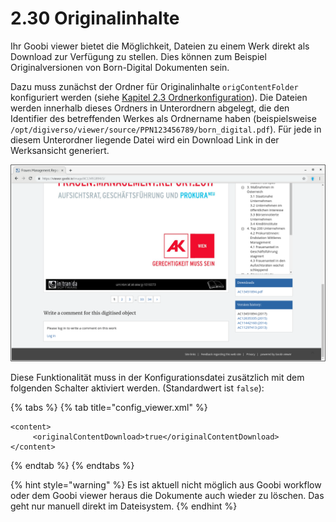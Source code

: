 # 2.30 Originalinhalte

Ihr Goobi viewer bietet die Möglichkeit, Dateien zu einem Werk direkt als Download zur Verfügung zu stellen. Dies können zum Beispiel Originalversionen von Born-Digital Dokumenten sein.

Dazu muss zunächst der Ordner für Originalinhalte `origContentFolder` konfiguriert werden \(siehe [Kapitel 2.3 Ordnerkonfiguration](2.3.md)\). Die Dateien werden innerhalb dieses Ordners in Unterordnern abgelegt, die den Identifier des betreffenden Werkes als Ordnername haben \(beispielsweise `/opt/digiverso/viewer/source/PPN123456789/born_digital.pdf`\). Für jede in diesem Unterordner liegende Datei wird ein Download Link in der Werksansicht generiert.

![Eine Datei wird in der Seitenleiste zus&#xE4;tzlich zum Download angeboten](../.gitbook/assets/2.30.png)

Diese Funktionalität muss in der Konfigurationsdatei zusätzlich mit dem folgenden Schalter aktiviert werden. \(Standardwert ist `false`\):

{% tabs %}
{% tab title="config\_viewer.xml" %}
```markup
<content>
     <originalContentDownload>true</originalContentDownload>
</content>
```
{% endtab %}
{% endtabs %}

{% hint style="warning" %}
Es ist aktuell nicht möglich aus Goobi workflow oder dem Goobi viewer heraus die Dokumente auch wieder zu löschen. Das geht nur manuell direkt im Dateisystem.
{% endhint %}


